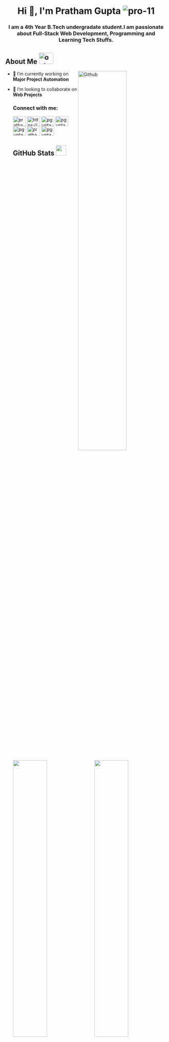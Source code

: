  
 
 <h1 align="center">Hi 👋, I'm Pratham Gupta <img src="https://komarev.com/ghpvc/?username=pro-11&label=Profile%20views&color=0e75b6&style=flat"
        alt="pro-11" />
        </h1>
        
  <h3  align="center">I am a 4th Year B.Tech undergradate student.I am
        passionate about Full-Stack Web Development, Programming and Learning Tech Stuffs.</h3>
            
  <h2> About Me
          <img src="https://i.ibb.co/tZ7dxcc/output-onlinegiftools.gif" alt="output-onlinegiftools" border="0" width="45px" height="35px"></h2> 
             <img width="55%" align="right" alt="Github" src="https://raw.githubusercontent.com/onimur/.github/master/.resources/git-header.svg" />

- 🔭 I’m currently working on **Major Project Automation**

- 👯 I’m looking to collaborate on **Web Projects**

    
    
                
    <h3 align="left">Connect with me:</h3>
  
     <a href="https://linkedin.com/in/pratham-gupta-58105b238" target="blank"><img align="center" src="https://raw.githubusercontent.com/rahuldkjain/github-profile-readme-generator/master/src/images/icons/Social/linked-in-alt.svg" alt="pratham-gupta-58105b238" height="30" width="40" /></a>
<a href="https://fb.com/https://m.facebook.com/pratham.gupta.522" target="blank"><img align="center" src="https://raw.githubusercontent.com/rahuldkjain/github-profile-readme-generator/master/src/images/icons/Social/facebook.svg" alt="https://m.facebook.com/pratham.gupta.522" height="30" width="40" /></a>
<a href="https://instagram.com/pgupta_4596" target="blank"><img align="center" src="https://raw.githubusercontent.com/rahuldkjain/github-profile-readme-generator/master/src/images/icons/Social/instagram.svg" alt="pgupta_4596" height="30" width="40" /></a>
<a href="https://www.codechef.com/users/pgupta_4596" target="blank"><img align="center" src="https://cdn.jsdelivr.net/npm/simple-icons@3.1.0/icons/codechef.svg" alt="pgupta_4596" height="30" width="40" /></a>
<a href="https://www.hackerrank.com/pgupta4596" target="blank"><img align="center" src="https://raw.githubusercontent.com/rahuldkjain/github-profile-readme-generator/master/src/images/icons/Social/hackerrank.svg" alt="pgupta4596" height="30" width="40" /></a>
<a href="https://www.leetcode.com/pratham_1" target="blank"><img align="center" src="https://raw.githubusercontent.com/rahuldkjain/github-profile-readme-generator/master/src/images/icons/Social/leet-code.svg" alt="pratham_1" height="30" width="40" /></a>
<a href="https://auth.geeksforgeeks.org/user/pgupta_4596" target="blank"><img align="center" src="https://raw.githubusercontent.com/rahuldkjain/github-profile-readme-generator/master/src/images/icons/Social/geeks-for-geeks.svg" alt="pgupta_4596" height="30" width="40" /></a>
 <a href="https://github.com/anuraghazra/github-readme-stats"></a>
        <h2>GitHub Stats <img src='https://media1.giphy.com/media/du3J3cXyzhj75IOgvA/giphy.gif?cid=ecf05e47x2g034i9pzwtzzsd3xgg2w9nr94t4tflbbgo3008&rid=giphy.gif' width='32px'> </h2>  
    </a>
   <a href="https://git.io/streak-stats">
        <img align="left" width="47%" src="https://github-readme-streak-stats.herokuapp.com?user=pro-11&theme=dark&hide_border=true&date_format=M%20j%5B%2C%20Y%5D"/>
      </a>
      <a href="https://github.com/anuraghazra/github-readme-stats">
        <img align="right" width="47%" src="https://github-readme-stats.vercel.app/api?username=pro-11&show_icons=true&count_private=true&theme=dracula&include_all_commits"/>
      </a>
     
